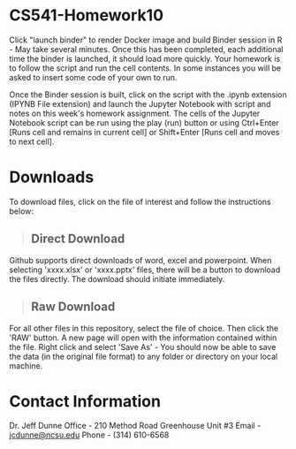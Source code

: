 # CS541-Homework10

Click "launch binder" to render Docker image and build Binder session in R - May take several minutes. Once this has been completed, each additional time the binder is launched, it should load more quickly. Your homework is to follow the script and run the cell contents. In some instances you will be asked to insert some code of your own to run.

Once the Binder session is built, click on the script with the .ipynb extension (IPYNB File extension) and launch the Jupyter Notebook with script and notes on this week's homework assignment. The cells of the Jupyter Notebook script can be run using the play (run) button or using Ctrl+Enter [Runs cell and remains in current cell] or Shift+Enter [Runs cell and moves to next cell].

# Downloads

To download files, click on the file of interest and follow the instructions below:

> ## Direct Download

Github supports direct downloads of word, excel and powerpoint. When selecting 'xxxx.xlsx' or 'xxxx.pptx' files, there will be a button to download the files directly. The download should initiate immediately.

> ## Raw Download

For all other files in this repository, select the file of choice. Then click the 'RAW' button. A new page will open with the information contained within the file. Right click and select 'Save As' - You should now be able to save the data (in the original file format) to any folder or directory on your local machine.

# Contact Information

Dr. Jeff Dunne
Office - 210 Method Road Greenhouse Unit #3
Email - jcdunne@ncsu.edu
Phone - (314) 610-6568
